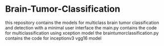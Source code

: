 # Brain-Tumor-Classification
this repository contains the models for multiclass brain tumor classification and detection with a minimal user interface 
the main.py contains the code for multiclassification using xception model
the braintumorclassification.py contains the code for inceptionv3 vgg16 model
